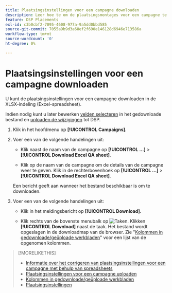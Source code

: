 ```yaml
---
title: Plaatsingsinstellingen voor een campagne downloaden
description: Leer hoe te om de plaatsingsmontages voor een campagne te downloaden gebruikend de spreadsheets van Excel QA.
feature: DSP Placements
exl-id: c3b0cbf2-7095-4608-977a-9a5dd0bbd585
source-git-commit: 7055a9b9d3a68ef2f690e146128d6946e713586a
workflow-type: tm+mt
source-wordcount: '0'
ht-degree: 0%

---
```


# Plaatsingsinstellingen voor een campagne downloaden

U kunt de plaatsingsinstellingen voor een campagne downloaden in de XLSX-indeling (Excel-spreadsheet).

Indien nodig kunt u later bewerken [velden selecteren](qa-sheet-columns.md) in het gedownloade bestand en [uploaden de wijzigingen](qa-sheet-upload.md) tot DSP.

1. Klik in het hoofdmenu op **[!UICONTROL Campaigns]**.

1. Voer een van de volgende handelingen uit:

   * Klik naast de naam van de campagne op **[!UICONTROL ...]** > **[!UICONTROL Download Excel QA sheet]**.

   * Klik op de naam van de campagne om de details van de campagne weer te geven. Klik in de rechterbovenhoek op **[!UICONTROL ...]** > **[!UICONTROL Download Excel QA sheet]**.

   Een bericht geeft aan wanneer het bestand beschikbaar is om te downloaden.

1. Voer een van de volgende handelingen uit:

   * Klik in het meldingsbericht op **[!UICONTROL Download].**

   * Klik rechts van de bovenste menubalk op ![Taken](/help/dsp/assets/downloads.png). Klikken **[!UICONTROL Download]** naast de taak.
   Het bestand wordt opgeslagen in de downloadmap van de browser. Zie &quot;[Kolommen in gedownloade/geüploade werkbladen](qa-sheet-columns.md)&quot; voor een lijst van de opgenomen kolommen.

>[!MORELIKETHIS]
>
>* [Informatie over het corrigeren van plaatsingsinstellingen voor een campagne met behulp van spreadsheets](qa-about.md)
>* [Plaatsingsinstellingen voor een campagne uploaden](qa-sheet-upload.md)
>* [Kolommen in gedownloade/geüploade werkbladen](qa-sheet-columns.md)
>* [Plaatsingsinstellingen](/help/dsp/campaign-management/placements/placement-settings.md)

